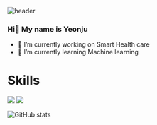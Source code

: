 ![header](https://capsule-render.vercel.app/api?type=waving&color=auto&height=300&section=header&text=Yeonju%20Kim&fontSize=90)
### Hi👋 My name is Yeonju

- 🔭 I’m currently working on Smart Health care 
- 🌱 I’m currently learning Machine learning 

# Skills
<img src="https://img.shields.io/badge/Python-3776AB?style=flat-square&logo=Python&logoColor=white"/> <img src="https://img.shields.io/badge/C/C++-00599C?style=flat-square&logo=c%2B%2B&logoColor=white"/> 


![GitHub stats](https://github-readme-stats.vercel.app/api?username=kyeonju23&show_icons=true)
